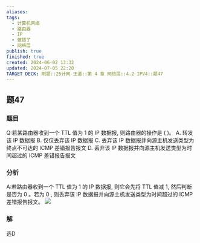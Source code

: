 ```yaml
---
aliases: 
tags:
  - 计算机网络
  - 路由器
  - IP
  - 做错了
  - 网络层
publish: true
finished: true
created: 2024-06-02 13:32
updated: 2024-07-05 22:20
TARGET DECK: 刷题::25计网-王道::第 4 章 网络层::4.2 IPV4::题47
---
```


## 题47
### 题目
Q:若某路由器收到一个 TTL 值为 1 的 IP 数据报, 则路由器的操作是 ( )。
A. 转发该 IP 数据报
B. 仅仅丢弃该 IP 数据报
C. 丢弃该 IP 数据报并向源主机发送类型为终点不可达的 ICMP 差错报告报文
D. 丢弃该 IP 数据报并向源主机发送类型为时间超过的 ICMP 差错报告报文
### 分析
A:若路由器收到一个 TTL 值为 1 的 IP 数据报, 则它会先将 TTL 值减 1, 然后判断是否为 0 。若为 0 , 则丢弃该 IP 数据报并向源主机发送类型为时间超过的 ICMP 差错报告报文。
![](https://img.hwenyi.live/202407052220236.webp)
### 解
选D
<!--ID: 1720198623556-->

